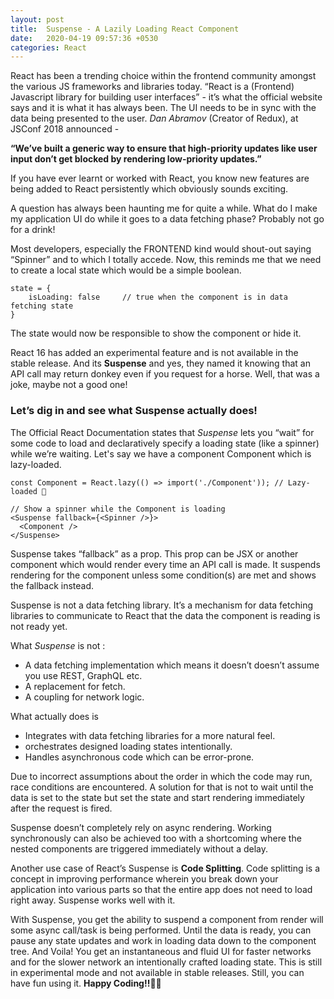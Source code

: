 ```yaml
---
layout: post
title:  Suspense - A Lazily Loading React Component
date:   2020-04-19 09:57:36 +0530
categories: React
---
```


React has been a trending choice within the frontend community amongst the various JS frameworks and libraries today. “React is a (Frontend) Javascript library for building user interfaces” - it’s what the official website says and it is what it has always been. The UI needs to be in sync with the data being presented to the user.
<i>Dan Abramov</i> (Creator of Redux), at JSConf 2018 announced - 

<b>“We’ve built a generic way to ensure that high-priority updates like user input don’t get blocked by rendering low-priority updates.” </b>

If you have ever learnt or worked with React, you know new features are being added to React persistently which obviously sounds exciting.

A question has always been haunting me for quite a while. What do I make my application UI do while it goes to a data fetching phase? Probably not go for a drink!

Most developers, especially the FRONTEND kind would shout-out saying “Spinner” and to which I totally accede. Now, this reminds me that we need to create a local state which would be a simple boolean.

```
state = {
	isLoading: false	 // true when the component is in data fetching state
} 
```


The state would now be responsible to show the component or hide it.

React 16 has added an experimental feature and is not available in the stable release. And its <b>Suspense</b> and yes, they named it knowing that an API call may return donkey even if you request for a horse. Well, that was a joke, maybe not a good one!

### Let’s dig in and see what <b>Suspense</b> actually does!

The Official React Documentation states that <i>Suspense</i> lets you “wait” for some code to load and declaratively specify a loading state (like a spinner) while we’re waiting. Let's say we have a component Component which is lazy-loaded.

```
const Component = React.lazy(() => import('./Component')); // Lazy-loaded 🐨

// Show a spinner while the Component is loading
<Suspense fallback={<Spinner />}>
  <Component />
</Suspense>
```

Suspense takes “fallback” as a prop. This prop can be JSX or another component which would render every time an API call is made. It suspends rendering for the component unless some condition(s) are met and shows the fallback instead. 

Suspense is not a data fetching library. It’s a mechanism for data fetching libraries to communicate to React that the data the component is reading is not ready yet.

What <i>Suspense</i> is not :
<ul>
<li>A data fetching implementation which means it doesn’t doesn’t assume you use REST, GraphQL etc. </li>
<li>A replacement for fetch.</li>
<li>A coupling for network logic.</li>
</ul>

What <Suspense> actually does is
<ul>
<li>Integrates with data fetching libraries for a more natural feel.</li>
<li>orchestrates designed loading states intentionally.</li>
<li>Handles asynchronous code which can be error-prone.</li>
</ul>


Due to incorrect assumptions about the order in which the code may run, race conditions are encountered. A solution for that is not to wait until the data is set to the state but set the state and start rendering immediately after the request is fired.

Suspense doesn’t completely rely on async rendering. Working synchronously can also be achieved too with a shortcoming where the nested components are triggered immediately without a delay.

Another use case of React’s Suspense is <b>Code Splitting</b>. Code splitting is a concept in improving performance wherein you break down your application into various parts so that the entire app does not need to load right away. Suspense works well with it.

With Suspense, you get the ability to suspend a component from render will some async call/task is being performed. Until the data is ready, you can pause any state updates and work in loading data down to the component tree. And Voila! You get an instantaneous and fluid UI for faster networks and for the slower network an intentionally crafted loading state. This is still in experimental mode and not available in stable releases. Still, you can have fun using it. <strong> Happy Coding!!</strong>✌🏼


